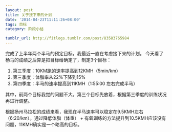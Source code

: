 ```yaml
---
layout: post
title: 关于接下来的计划
date: '2014-04-23T11:11:26+08:00'
tags: 目标
category: 阶段小结

tumblr_url: http://fitlogs.tumblr.com/post/83583765984
---
```

完成了上半年两个半马的预定目标，我最近一直在考虑接下来的计划。
今天看了杨马的成绩之后算是把目标给确定了，制定3个目标：

1. 第三季度：10KM跑的速率提高到12KMH（5min/km）
2. 第三季度：体脂率从22%下降到15%
3. 第四季度：半马的速率提高到11KMH（1:55:00 左右完成半马）

其中，前两个目标我觉的问题不大。第三个目标先放着，根据第三季度的训练状况再进行调整。

根据扬州马拉松的成绩来看，我现在半马速率可以稳定在9.5KMH左右（6:20/km）。通过降低体脂（体重） + 有氧训练的方法提升到10.5KMH应该没有问题，11KMH确实是一个略高的目标。
